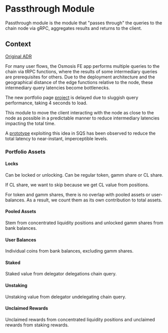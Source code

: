 # Passthrough Module

Passthrough module is the module that "passes through" the queries to the chain node via gRPC, aggregates results and returns to the client.

## Context

[Original ADR](https://www.notion.so/osmosiszone/ADR-014-Minimize-Latency-for-Geo-Distributed-Queries-a9d85415867941daa3436d3070a2a9b1)

For many user flows, the Osmosis FE app performs multiple queries to the chain via tRPC functions, where the results of some intermediary queries are prerequisites for others. Due to the deployment architecture and the geographical distance of the edge functions relative to the node, these intermediary query latencies become bottlenecks.

The new portfolio page [project](https://linear.app/osmosis/project/portfolio-page-01d03bea26cd) is delayed due to sluggish query performance, taking 4 seconds to load.

This module to move the client interacting with the node as close to the node as possible in a predictable manner to reduce intermediary latencies impacting the total time.

A [prototype](https://github.com/osmosis-labs/sqs/pull/291) exploiting this idea in SQS has been observed to reduce the total latency to near-instant, imperceptible levels.

### Portfolio Assets

#### Locks

Can be locked or unlocking. Can be regular token, gamm share or CL share.

If CL share, we want to skip because we get CL value from positions.

For token and gamm shares, there is no overlap with pooled assets or user-balances. As a result,
we count them as its own contribution to total assets.

#### Pooled Assets

Stem from concentrated liquidity positions and unlocked gamm shares from bank balances.

#### User Balances

Individual coins from bank balances, excluding gamm shares.

#### Staked

Staked value from delegator delegations chain query.

#### Unstaking

Unstaking value from delegator undelegating chain query.

#### Unclaimed Rewards

Unclaimed rewards from concentrated liquidity positions and unclaimed rewards from staking rewards.
